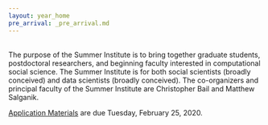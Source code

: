 ```yaml
---
layout: year_home
pre_arrival: _pre_arrival.md
---
```


<br>
The purpose of the Summer Institute is to bring together graduate students, postdoctoral researchers, and beginning faculty interested in computational social science. The Summer Institute is for both social scientists (broadly conceived) and data scientists (broadly conceived). The co-organizers and principal faculty of the Summer Institute are Christopher Bail and Matthew Salganik.

<a href="apply" class="link-dark-bg">Application Materials</a> are due Tuesday, February 25, 2020.